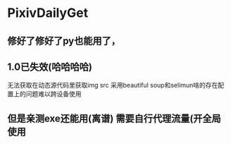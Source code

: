 # PixivDailyGet

## 修好了修好了py也能用了，








## 1.0已失效(哈哈哈哈)
无法获取在动态源代码里获取img src 采用beautiful soup和selimun啥的存在配置上的问题难以跨设备使用

## 但是亲测exe还能用(离谱) 需要自行代理流量(开全局使用